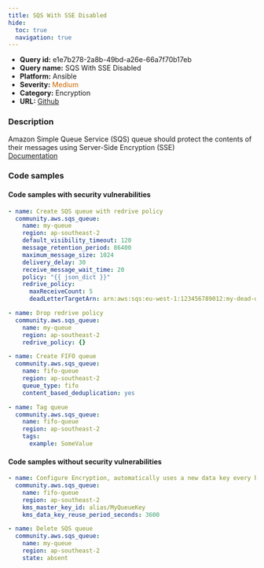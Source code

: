```yaml
---
title: SQS With SSE Disabled
hide:
  toc: true
  navigation: true
---
```


<style>
  .highlight .hll {
    background-color: #ff171742;
  }
  .md-content {
    max-width: 1100px;
    margin: 0 auto;
  }
</style>

-   **Query id:** e1e7b278-2a8b-49bd-a26e-66a7f70b17eb
-   **Query name:** SQS With SSE Disabled
-   **Platform:** Ansible
-   **Severity:** <span style="color:#C60">Medium</span>
-   **Category:** Encryption
-   **URL:** [Github](https://github.com/Checkmarx/kics/tree/master/assets/queries/ansible/aws/sqs_with_sse_disabled)

### Description
Amazon Simple Queue Service (SQS) queue should protect the contents of their messages using Server-Side Encryption (SSE)<br>
[Documentation](https://docs.ansible.com/ansible/latest/collections/community/aws/sqs_queue_module.html#ansible-collections-community-aws-sqs-queue-module)

### Code samples
#### Code samples with security vulnerabilities
```yaml title="Postitive test num. 1 - yaml file" hl_lines="16 2 29 22"
- name: Create SQS queue with redrive policy
  community.aws.sqs_queue:
    name: my-queue
    region: ap-southeast-2
    default_visibility_timeout: 120
    message_retention_period: 86400
    maximum_message_size: 1024
    delivery_delay: 30
    receive_message_wait_time: 20
    policy: "{{ json_dict }}"
    redrive_policy:
      maxReceiveCount: 5
      deadLetterTargetArn: arn:aws:sqs:eu-west-1:123456789012:my-dead-queue

- name: Drop redrive policy
  community.aws.sqs_queue:
    name: my-queue
    region: ap-southeast-2
    redrive_policy: {}

- name: Create FIFO queue
  community.aws.sqs_queue:
    name: fifo-queue
    region: ap-southeast-2
    queue_type: fifo
    content_based_deduplication: yes

- name: Tag queue
  community.aws.sqs_queue:
    name: fifo-queue
    region: ap-southeast-2
    tags:
      example: SomeValue

```


#### Code samples without security vulnerabilities
```yaml title="Negative test num. 1 - yaml file"
- name: Configure Encryption, automatically uses a new data key every hour
  community.aws.sqs_queue:
    name: fifo-queue
    region: ap-southeast-2
    kms_master_key_id: alias/MyQueueKey
    kms_data_key_reuse_period_seconds: 3600

- name: Delete SQS queue
  community.aws.sqs_queue:
    name: my-queue
    region: ap-southeast-2
    state: absent

```
